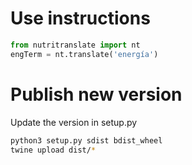 # Use instructions

```python
from nutritranslate import nt
engTerm = nt.translate('energía')
```

# Publish new version
Update the version in setup.py
```bash
python3 setup.py sdist bdist_wheel
twine upload dist/*
```